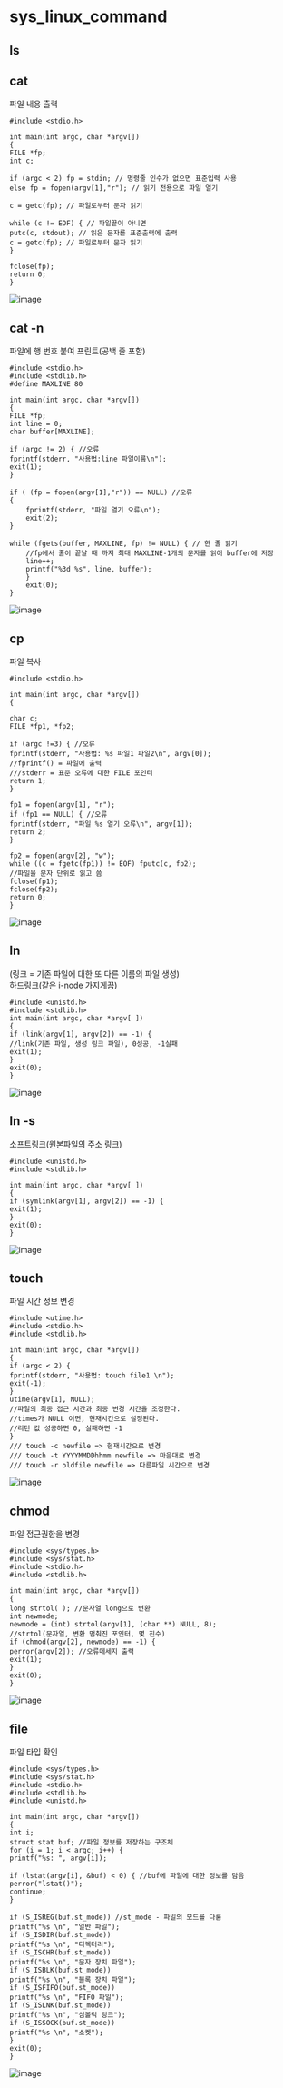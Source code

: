 # sys_linux_command

## ls

## cat
파일 내용 출력
```
#include <stdio.h>

int main(int argc, char *argv[])
{
FILE *fp;
int c;

if (argc < 2) fp = stdin; // 명령줄 인수가 없으면 표준입력 사용
else fp = fopen(argv[1],"r"); // 읽기 전용으로 파일 열기

c = getc(fp); // 파일로부터 문자 읽기

while (c != EOF) { // 파일끝이 아니면
putc(c, stdout); // 읽은 문자를 표준출력에 출력
c = getc(fp); // 파일로부터 문자 읽기
}

fclose(fp);
return 0;
}
```
![image](https://github.com/imeline/sys_linux_command/assets/128706341/ba8da782-5d75-403e-a7bd-ebdb0673cbb1)

## cat -n
파일에 행 번호 붙여 프린트(공백 줄 포함)
```
#include <stdio.h>
#include <stdlib.h>
#define MAXLINE 80

int main(int argc, char *argv[])
{
FILE *fp;
int line = 0;
char buffer[MAXLINE];

if (argc != 2) { //오류
fprintf(stderr, "사용법:line 파일이름\n");
exit(1);
}

if ( (fp = fopen(argv[1],"r")) == NULL) //오류
{
    fprintf(stderr, "파일 열기 오류\n");
    exit(2);
}

while (fgets(buffer, MAXLINE, fp) != NULL) { // 한 줄 읽기
    //fp에서 줄이 끝날 때 까지 최대 MAXLINE-1개의 문자를 읽어 buffer에 저장 
    line++;
    printf("%3d %s", line, buffer); 
    }
    exit(0);
}
```
![image](https://github.com/imeline/sys_linux_command/assets/128706341/5cd32ea0-7293-4cb5-abff-53d5afde3801)

## cp
파일 복사
```
#include <stdio.h>

int main(int argc, char *argv[])
{

char c;
FILE *fp1, *fp2;

if (argc !=3) { //오류
fprintf(stderr, "사용법: %s 파일1 파일2\n", argv[0]);
//fprintf() = 파일에 출력
///stderr = 표준 오류에 대한 FILE 포인터
return 1;
}

fp1 = fopen(argv[1], "r");
if (fp1 == NULL) { //오류
fprintf(stderr, "파일 %s 열기 오류\n", argv[1]);
return 2;
}

fp2 = fopen(argv[2], "w");
while ((c = fgetc(fp1)) != EOF) fputc(c, fp2);
//파일을 문자 단위로 읽고 씀
fclose(fp1);
fclose(fp2);
return 0;
}
```
![image](https://github.com/imeline/sys_linux_command/assets/128706341/e6c53123-4962-465d-9900-b3234f39e201)


## ln
(링크 = 기존 파일에 대한 또 다른 이름의 파일 생성) <br>
하드링크(같은 i-node 가지게끔)
```
#include <unistd.h>
#include <stdlib.h>
int main(int argc, char *argv[ ])
{
if (link(argv[1], argv[2]) == -1) {
//link(기존 파일, 생성 링크 파일), 0성공, -1실패
exit(1);
}
exit(0);
}
```
![image](https://github.com/imeline/sys_linux_command/assets/128706341/173ee28d-b8bc-4206-a483-49f6675eae97)


## ln -s
소프트링크(원본파일의 주소 링크)
```
#include <unistd.h>
#include <stdlib.h>

int main(int argc, char *argv[ ])
{
if (symlink(argv[1], argv[2]) == -1) {
exit(1);
}
exit(0);
}
```

![image](https://github.com/imeline/sys_linux_command/assets/128706341/8fe7cb07-72a8-4bb7-ba73-7c82b76329a3)


## touch
파일 시간 정보 변경
```
#include <utime.h>
#include <stdio.h>
#include <stdlib.h>

int main(int argc, char *argv[]) 
{
if (argc < 2) {
fprintf(stderr, "사용법: touch file1 \n");
exit(-1);
}
utime(argv[1], NULL); 
//파일의 최종 접근 시간과 최종 변경 시간을 조정한다.
//times가 NULL 이면, 현재시간으로 설정된다.
//리턴 값 성공하면 0, 실패하면 -1
}
/// touch -c newfile => 현재시간으로 변경
/// touch -t YYYYMMDDhhmm newfile => 마음대로 변경
/// touch -r oldfile newfile => 다른파일 시간으로 변경
```
![image](https://github.com/imeline/sys_linux_command/assets/128706341/6ca3ae00-9b9a-4d8d-851b-7aaf9d89b9d0)


## chmod
파일 접근권한을 변경
```
#include <sys/types.h>
#include <sys/stat.h>
#include <stdio.h>
#include <stdlib.h>

int main(int argc, char *argv[])
{
long strtol( ); //문자열 long으로 변환
int newmode;
newmode = (int) strtol(argv[1], (char **) NULL, 8);
//strtol(문자열, 변환 멈춰진 포인터, 몇 진수)
if (chmod(argv[2], newmode) == -1) {
perror(argv[2]); //오류메세지 출력
exit(1);
}
exit(0);
}
```
![image](https://github.com/imeline/sys_linux_command/assets/128706341/84b34ab7-5742-4023-9bbb-b2f853a5e57e)


## file
파일 타입 확인 
```
#include <sys/types.h> 
#include <sys/stat.h>
#include <stdio.h>
#include <stdlib.h>
#include <unistd.h>

int main(int argc, char *argv[])
{ 
int i;
struct stat buf; //파일 정보를 저장하는 구조체
for (i = 1; i < argc; i++) {
printf("%s: ", argv[i]);

if (lstat(argv[i], &buf) < 0) { //buf에 파일에 대한 정보를 담음
perror("lstat()"); 
continue;
}

if (S_ISREG(buf.st_mode)) //st_mode - 파일의 모드를 다룸
printf("%s \n", "일반 파일");
if (S_ISDIR(buf.st_mode)) 
printf("%s \n", "디렉터리");
if (S_ISCHR(buf.st_mode)) 
printf("%s \n", "문자 장치 파일");
if (S_ISBLK(buf.st_mode)) 
printf("%s \n", "블록 장치 파일");
if (S_ISFIFO(buf.st_mode)) 
printf("%s \n", "FIFO 파일");
if (S_ISLNK(buf.st_mode)) 
printf("%s \n", "심볼릭 링크");
if (S_ISSOCK(buf.st_mode)) 
printf("%s \n", "소켓");
}
exit(0);
}
```
![image](https://github.com/imeline/sys_linux_command/assets/128706341/1c145e34-93c2-44db-9e6b-75593fc4b90b)

